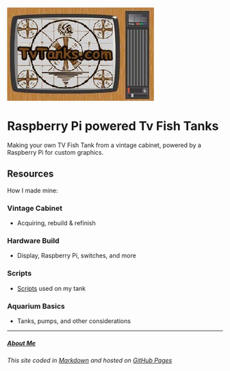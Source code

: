 ![TvTanks logo](/assets/images/tvtanktv.JPG)

# Raspberry Pi powered Tv Fish Tanks

Making your own TV Fish Tank from a vintage cabinet, powered by a Raspberry Pi for custom graphics. 

## Resources

How I made mine:

### Vintage Cabinet

- Acquiring, rebuild & refinish

### Hardware Build

- Display, Raspberry Pi, switches, and more

### Scripts

- [Scripts](/scripts) used on my tank

### Aquarium Basics

- Tanks, pumps, and other considerations

---

##### [About Me](/about.md)

###### This site coded in [Markdown](https://raw.githubusercontent.com/martinvicknair/tvtanks.com/main/README.md) and hosted on [GitHub Pages](https://github.com/martinvicknair/tvtanks.com)

